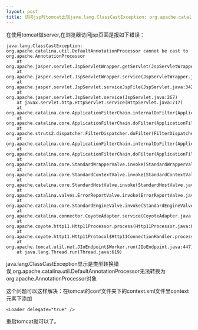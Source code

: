```yaml
---
layout: post
title: 访问jsp时tomcat出现java.lang.ClassCastException: org.apache.catalina.util.DefaultAnnotationProcessor cannot be cast to org.apache.AnnotationProcessor问题的解决
---
```


在使用tomcat做server,在浏览器访问jsp页面是报如下错误：

    java.lang.ClassCastException: org.apache.catalina.util.DefaultAnnotationProcessor cannot be cast to org.apache.AnnotationProcessor
        at org.apache.jasper.servlet.JspServletWrapper.getServlet(JspServletWrapper.java:146)
        at org.apache.jasper.servlet.JspServletWrapper.service(JspServletWrapper.java:329)
        at org.apache.jasper.servlet.JspServlet.serviceJspFile(JspServlet.java:342)
        at org.apache.jasper.servlet.JspServlet.service(JspServlet.java:267)
        at javax.servlet.http.HttpServlet.service(HttpServlet.java:717)
        at org.apache.catalina.core.ApplicationFilterChain.internalDoFilter(ApplicationFilterChain.java:290)
        at org.apache.catalina.core.ApplicationFilterChain.doFilter(ApplicationFilterChain.java:206)
        at org.apache.struts2.dispatcher.FilterDispatcher.doFilter(FilterDispatcher.java:389)
        at org.apache.catalina.core.ApplicationFilterChain.internalDoFilter(ApplicationFilterChain.java:235)
        at org.apache.catalina.core.ApplicationFilterChain.doFilter(ApplicationFilterChain.java:206)
        at org.apache.catalina.core.StandardWrapperValve.invoke(StandardWrapperValve.java:233)
        at org.apache.catalina.core.StandardContextValve.invoke(StandardContextValve.java:191)
        at org.apache.catalina.core.StandardHostValve.invoke(StandardHostValve.java:128)
        at org.apache.catalina.valves.ErrorReportValve.invoke(ErrorReportValve.java:102)
        at org.apache.catalina.core.StandardEngineValve.invoke(StandardEngineValve.java:109)
        at org.apache.catalina.connector.CoyoteAdapter.service(CoyoteAdapter.java:286)
        at org.apache.coyote.http11.Http11Processor.process(Http11Processor.java:845)
        at org.apache.coyote.http11.Http11Protocol$Http11ConnectionHandler.process(Http11Protocol.java:583)
        at org.apache.tomcat.util.net.JIoEndpoint$Worker.run(JIoEndpoint.java:447)
        at java.lang.Thread.run(Thread.java:619)

java.lang.ClassCastException显示是类型转换错误,org.apache.catalina.util.DefaultAnnotationProcessor无法转换为org.apache.AnnotationProcessor对象

这个问题可以这样解决：在tomcat的conf文件夹下的context.xml文件里context 元素下添加   

    <Loader delegate="true" />

重启tomcat就可以了。
